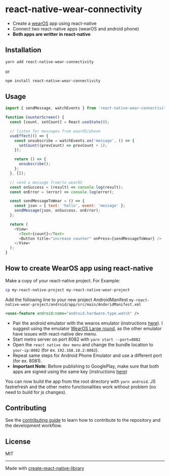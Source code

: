# react-native-wear-connectivity

- Create a [wearOS][1] app using react-native
- Connect two react-native apps (wearOS and android phone)
- **Both apps are writter in react-native**

[1]: https://wearos.google.com

## Installation

```sh
yarn add react-native-wear-connectivity
```

or

```sh
npm install react-native-wear-connectivity
```

## Usage

```js
import { sendMessage, watchEvents } from 'react-native-wear-connectivity';

function CounterScreen() {
  const [count, setCount] = React.useState(0);

  // listen for messages from wearOS/phone
  useEffect(() => {
    const unsubscribe = watchEvents.on('message', () => {
      setCount((prevCount) => prevCount + 1);
    });

    return () => {
      unsubscribe();
    };
  }, []);

  // send a message from/to wearOS
  const onSuccess = (result) => console.log(result);
  const onError = (error) => console.log(error);

  const sendMessageToWear = () => {
    const json = { text: 'hello', event: 'message' };
    sendMessage(json, onSuccess, onError);
  };

  return (
    <View>
      <Text>{count}</Text>
      <Button title="increase counter" onPress={sendMessageToWear} />
    </View>
  );
}
```

## How to create WearOS app using react-native

Make a copy of your react-native project. For Example:

```bash
cp my-react-native-project my-react-native-wear-project
```

Add the following line to your new project AndroidManifest `my-react-native-wear-project/android/app/src/main/AndoridManifest.xml`

```xml
<uses-feature android:name="android.hardware.type.watch" />
```

- Pair the android emulator with the wearos emulator (instructions [here][21]). I suggest using the emulator [WearOS Large round][22], as the other emulator have issues with react-native dev menu.
- Start metro server on port 8082 with `yarn start --port=8082`
- Open the `react native dev menu` and change the bundle location to `your-ip:8082` (for ex. `192.168.18.2:8082`).
- Repeat same steps for Android Phone Emulator and use a different port (for ex. 8081).
- **Important Note**: Before publishing to GooglePlay, make sure that both apps are signed using the same key (instructions [here][20])

You can now build the app from the root directory with `yarn android`. JS fastrefresh and the other metro functionalities work without problem (no need to build for js changes).

[20]: https://reactnative.dev/docs/next/signed-apk-android
[21]: https://developer.android.com/training/wearables/get-started/connect-phone
[22]: https://gist.github.com/assets/24992535/f6cb9f84-dc50-492b-963d-6d9e9396f451 'wear os large round'

## Contributing

See the [contributing guide](CONTRIBUTING.md) to learn how to contribute to the repository and the development workflow.

## License

MIT

---

Made with [create-react-native-library](https://github.com/callstack/react-native-builder-bob)
